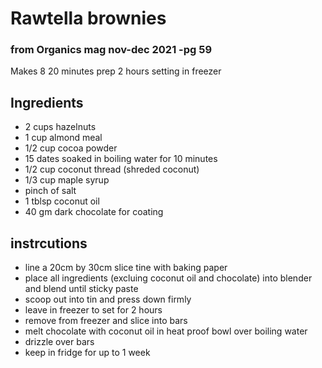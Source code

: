 # Rawtella brownies
### from Organics mag nov-dec 2021 -pg 59

Makes 8
20 minutes prep
2 hours setting in freezer

## Ingredients
- 2 cups hazelnuts
- 1 cup almond meal
- 1/2 cup cocoa powder
- 15 dates soaked in boiling water for 10 minutes
- 1/2 cup coconut thread (shreded coconut) 
- 1/3 cup maple syrup
- pinch of salt
- 1 tblsp coconut oil
- 40 gm dark chocolate for coating




## instrcutions
- line a 20cm by 30cm slice tine with baking paper
- place all ingredients (excluing coconut oil and chocolate) into blender and blend until sticky paste
- scoop out into tin and press down firmly
- leave in freezer to set for 2 hours
- remove from freezer and slice into bars
- melt chocolate with coconut oil in heat proof bowl over boiling water
- drizzle over bars
- keep in fridge for up to 1 week
